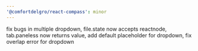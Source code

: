 ```yaml
---
'@comfortdelgro/react-compass': minor
---
```


fix bugs in multiple dropdown, file.state now accepts reactnode, tab.paneless now returns value, add default placeholder for dropdown, fix overlap error for dropdown
